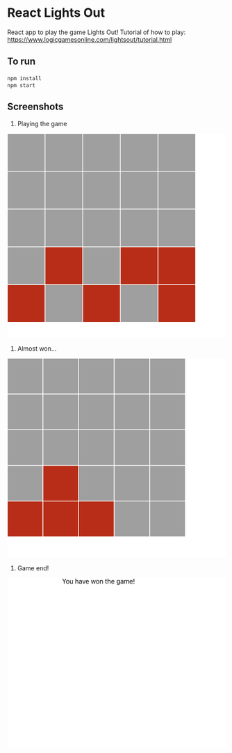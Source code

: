 # React Lights Out

React app to play the game Lights Out!
Tutorial of how to play: https://www.logicgamesonline.com/lightsout/tutorial.html

## To run

    npm install
    npm start

## Screenshots

1. Playing the game

![Playing lights out](images/screenshot1.png)

1. Almost won...

![Almost won the game](images/screenshot2.png)

1. Game end!

![You won the game!](images/screenshot3.png)
